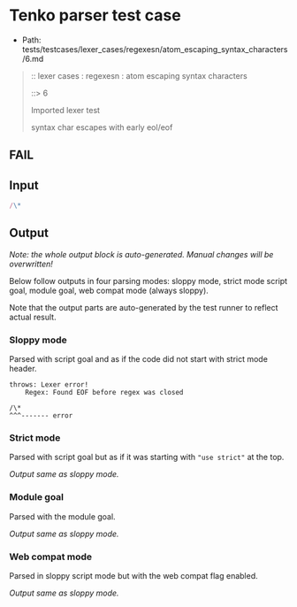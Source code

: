 # Tenko parser test case

- Path: tests/testcases/lexer_cases/regexesn/atom_escaping_syntax_characters/6.md

> :: lexer cases : regexesn : atom escaping syntax characters
>
> ::> 6
>
> Imported lexer test
>
> syntax char escapes with early eol/eof

## FAIL

## Input

`````js
/\*
`````

## Output

_Note: the whole output block is auto-generated. Manual changes will be overwritten!_

Below follow outputs in four parsing modes: sloppy mode, strict mode script goal, module goal, web compat mode (always sloppy).

Note that the output parts are auto-generated by the test runner to reflect actual result.

### Sloppy mode

Parsed with script goal and as if the code did not start with strict mode header.

`````
throws: Lexer error!
    Regex: Found EOF before regex was closed

/\*
^^^------- error
`````

### Strict mode

Parsed with script goal but as if it was starting with `"use strict"` at the top.

_Output same as sloppy mode._

### Module goal

Parsed with the module goal.

_Output same as sloppy mode._

### Web compat mode

Parsed in sloppy script mode but with the web compat flag enabled.

_Output same as sloppy mode._
